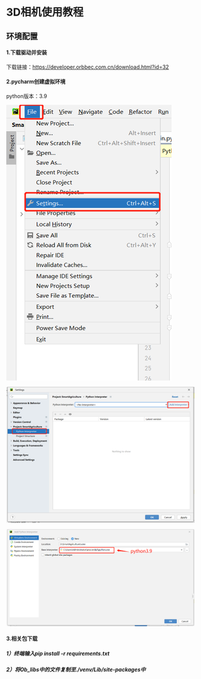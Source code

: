 # 3D相机使用教程

## 环境配置

#### 1.下载驱动并安装

下载链接：https://developer.orbbec.com.cn/download.html?id=32

#### 2.pycharm创建虚拟环境

python版本：3.9

![image-20230615171630676](src/AgAABsxIRHlAg6VvCttFAJloJUC5TmaL.png)

![image-20230615171659277](src/image-20230615171659277.png)

![image-20230615171715521](src/image-20230615171715521.png)

#### 3.相关包下载

##### 1）终端输入pip install -r requirements.txt

##### 2）将Ob_libs中的文件复制至./venv/Lib/site-packages中
